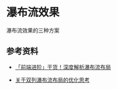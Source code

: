 # 瀑布流效果



瀑布流效果的三种方案



## 参考资料

- [「前端进阶」干货！深度解析瀑布流布局](https://mp.weixin.qq.com/s?__biz=MzU3Nzk3NDk5OQ==&mid=2247483844&idx=1&sn=aa4194b855a01dbe6c53cc720925ba1c&chksm=fd7d267cca0aaf6ad8cabd61a12b0f80b5d97c8db1f4da423b6cef761534bcb00f80a26427b2&mpshare=1&scene=1&srcid=&sharer_sharetime=1574911396744&sharer_shareid=778ad5bf3b27e0078eb105d7277263f6#rd)

- [关于双列瀑布流布局的优化思考](https://mp.weixin.qq.com/s/UeEKbji202ZAAXEFmkvTtg)